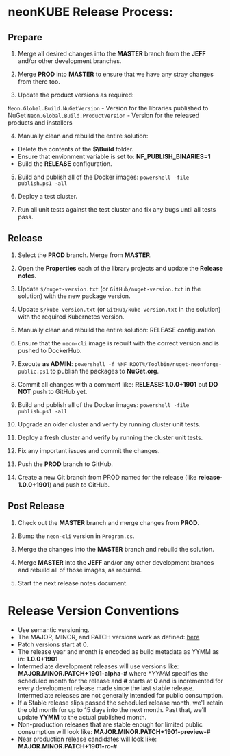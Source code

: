 # neonKUBE Release Process:

## Prepare

1. Merge all desired changes into the **MASTER** branch from the **JEFF** and/or other development branches.

2. Merge **PROD** into **MASTER** to ensure that we have any stray changes from there too.

3. Update the product versions as required: 

  `Neon.Global.Build.NuGetVersion` - Version for the libraries published to NuGet
  `Neon.Global.Build.ProductVersion` - Version for the released products and installers

4. Manually clean and rebuild the entire solution: 

  * Delete the contents of the **$\Build** folder.
  * Ensure that envionment variable is set to: **NF_PUBLISH_BINARIES=1**
  * Build the **RELEASE** configuration.

5. Build and publish all of the Docker images: `powershell -file publish.ps1 -all`

6. Deploy a test cluster.

7. Run all unit tests against the test cluster and fix any bugs until all tests pass.

## Release 

1. Select the **PROD** branch.  Merge from **MASTER**.

2. Open the **Properties** each of the library projects and update the **Release notes**.

3. Update `$/nuget-version.txt` (or `GitHub/nuget-version.txt` in the solution) with the 
   new package version.

4. Update `$/kube-version.txt` (or `GitHub/kube-version.txt` in the solution) with the 
   required Kubernetes version.

5. Manually clean and rebuild the entire solution: RELEASE configuration.

6. Ensure that the `neon-cli` image is rebuilt with the correct version and is pushed to DockerHub.

7. Execute **as ADMIN**: `powershell -f %NF_ROOT%/Toolbin/nuget-neonforge-public.ps1` to publish the packages to **NuGet.org**.

8. Commit all changes with a comment like: **RELEASE: 1.0.0+1901** but **DO NOT** push to GitHub yet.

9. Build and publish all of the Docker images: `powershell -file publish.ps1 -all`

10. Upgrade an older cluster and verify by running cluster unit tests.

11. Deploy a fresh cluster and verify by running the cluster unit tests.

12. Fix any important issues and commit the changes.

13. Push the **PROD** branch to GitHub.

14. Create a new Git branch from PROD named for the release (like **release-1.0.0+1901**) and push to GitHub.

## Post Release

1. Check out the **MASTER** branch and merge changes from **PROD**.

2. Bump the `neon-cli` version in `Program.cs`.

3. Merge the changes into the **MASTER** branch and rebuild the solution.

4. Merge **MASTER** into the **JEFF** and/or any other development brances and rebuild all of those images, as required.

5. Start the next release notes document.

 # Release Version Conventions

* Use semantic versioning.
* The MAJOR, MINOR, and PATCH versions work as defined: [here](https://semver.org/)
* Patch versions start at 0.
* The release year and month is encoded as build metadata as YYMM as in: **1.0.0+1901**
* Intermediate development releases will use versions like: **MAJOR.MINOR.PATCH+1901-alpha-#** where **YYMM* specifies the scheduled month for the release and **#** starts at **0** and is incremented for every development release made since the last stable release.  Intermediate releases are not generally intended for public consumption.
* If a Stable release slips passed the scheduled release month, we'll retain the old month for up to 15 days into the next month.  Past that, we'll update **YYMM** to the actual published month.
* Non-production releases that are stable enough for limited public consumption will look like: **MAJOR.MINOR.PATCH+1901-preview-#**
* Near production release candidates will look like: **MAJOR.MINOR.PATCH+1901-rc-#**
